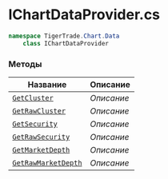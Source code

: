 
# IChartDataProvider.cs
```csharp
namespace TigerTrade.Chart.Data  
    class IChartDataProvider
```

### Методы
| Название | Описание |
| --- | --- |
| [`GetCluster`](./Методы/GetCluster.md) | *Описание* |
| [`GetRawCluster`](./Методы/GetRawCluster.md) | *Описание* |
| [`GetSecurity`](./Методы/GetSecurity.md) | *Описание* |
| [`GetRawSecurity`](./Методы/GetRawSecurity.md) | *Описание* |
| [`GetMarketDepth`](./Методы/GetMarketDepth.md) | *Описание* |
| [`GetRawMarketDepth`](./Методы/GetRawMarketDepth.md) | *Описание* |
